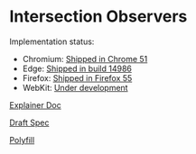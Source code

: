 # Intersection Observers

Implementation status:
  - Chromium: [Shipped in Chrome 51](https://www.chromestatus.com/feature/5695342691483648)
  - Edge: [Shipped in build 14986](https://developer.microsoft.com/en-us/microsoft-edge/platform/status/intersectionobserver/)
  - Firefox: [Shipped in Firefox 55](https://platform-status.mozilla.org/#intersection-observer)
  - WebKit: [Under development](https://bugs.webkit.org/show_bug.cgi?id=159475)

[Explainer Doc](./explainer.md)

[Draft Spec](https://w3c.github.io/IntersectionObserver/)

[Polyfill](./polyfill/)
